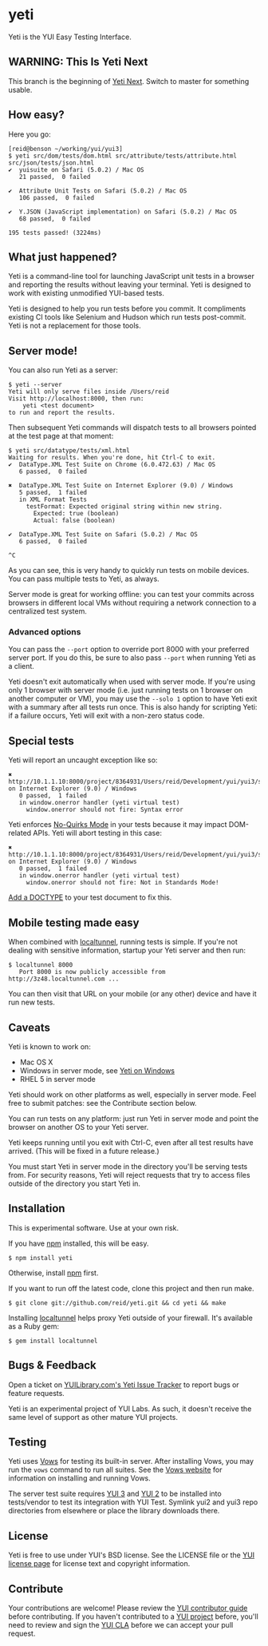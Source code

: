 yeti
====

Yeti is the YUI Easy Testing Interface.

WARNING: This Is Yeti Next
--------------------------

This branch is the beginning of [Yeti Next][next]. Switch to master for something usable.

[Onyx]: http://github.com/reid/onyx
[Hollywood]: http://github.com/reid/hollywood
[next]: https://github.com/yui/yeti/wiki/Yeti-Next

How easy?
--------

Here you go:

    [reid@benson ~/working/yui/yui3]
    $ yeti src/dom/tests/dom.html src/attribute/tests/attribute.html src/json/tests/json.html
    ✔  yuisuite on Safari (5.0.2) / Mac OS
       21 passed,  0 failed

    ✔  Attribute Unit Tests on Safari (5.0.2) / Mac OS
       106 passed,  0 failed

    ✔  Y.JSON (JavaScript implementation) on Safari (5.0.2) / Mac OS
       68 passed,  0 failed

    195 tests passed! (3224ms)

What just happened?
-------------------

Yeti is a command-line tool for launching JavaScript unit tests in a browser and reporting the results without leaving your terminal. Yeti is designed to work with existing unmodified YUI-based tests.

Yeti is designed to help you run tests before you commit. It compliments existing CI tools like Selenium and Hudson which run tests post-commit. Yeti is not a replacement for those tools.

Server mode!
------------

You can also run Yeti as a server:

    $ yeti --server
    Yeti will only serve files inside /Users/reid
    Visit http://localhost:8000, then run:
        yeti <test document>
    to run and report the results.

Then subsequent Yeti commands will dispatch tests to all browsers pointed at the test page at that moment:

    $ yeti src/datatype/tests/xml.html
    Waiting for results. When you're done, hit Ctrl-C to exit.
    ✔  DataType.XML Test Suite on Chrome (6.0.472.63) / Mac OS
       6 passed,  0 failed

    ✖  DataType.XML Test Suite on Internet Explorer (9.0) / Windows
       5 passed,  1 failed
       in XML Format Tests
         testFormat: Expected original string within new string.
           Expected: true (boolean)
           Actual: false (boolean)

    ✔  DataType.XML Test Suite on Safari (5.0.2) / Mac OS
       6 passed,  0 failed

    ^C

As you can see, this is very handy to quickly run tests on mobile devices. You can pass multiple tests to Yeti, as always.

Server mode is great for working offline: you can test your commits across browsers in different local VMs without requiring a network connection to a centralized test system.

### Advanced options

You can pass the `--port` option to override port 8000 with your preferred server port. If you do this, be sure to also pass `--port` when running Yeti as a client.

Yeti doesn't exit automatically when used with server mode. If you're using only 1 browser with server mode (i.e. just running tests on 1 browser on another computer or VM), you may use the `--solo 1` option to have Yeti exit with a summary after all tests run once. This is also handy for scripting Yeti: if a failure occurs, Yeti will exit with a non-zero status code.

Special tests
-------------

Yeti will report an uncaught exception like so:

    ✖  http://10.1.1.10:8000/project/8364931/Users/reid/Development/yui/yui3/src/jsonp/tests/jsonp.html on Internet Explorer (9.0) / Windows
       0 passed,  1 failed
       in window.onerror handler (yeti virtual test)
         window.onerror should not fire: Syntax error

Yeti enforces [No-Quirks Mode][] in your tests because it may impact DOM-related APIs. Yeti will abort testing in this case:

    ✖  http://10.1.1.10:8000/project/8364931/Users/reid/Development/yui/yui3/src/test/tests/mock.html on Internet Explorer (9.0) / Windows
       0 passed,  1 failed
       in window.onerror handler (yeti virtual test)
         window.onerror should not fire: Not in Standards Mode!

[Add a DOCTYPE][doctype] to your test document to fix this.

Mobile testing made easy
------------------------

When combined with [localtunnel][], running tests is simple. If you're not dealing with sensitive information, startup your Yeti server and then run:

    $ localtunnel 8000
       Port 8000 is now publicly accessible from http://3z48.localtunnel.com ...

You can then visit that URL on your mobile (or any other) device and have it run new tests.

Caveats
-------

Yeti is known to work on:

 - Mac OS X
 - Windows in server mode, see [Yeti on Windows][win]
 - RHEL 5 in server mode

Yeti should work on other platforms as well, especially in server mode. Feel free to submit patches: see the Contribute section below.

You can run tests on any platform: just run Yeti in server mode and point the browser on another OS to your Yeti server.

Yeti keeps running until you exit with Ctrl-C, even after all test results have arrived. (This will be fixed in a future release.)

You must start Yeti in server mode in the directory you'll be serving tests from. For security reasons, Yeti will reject requests that try to access files outside of the directory you start Yeti in.

Installation
------------

This is experimental software. Use at your own risk.

If you have [npm][] installed, this will be easy.

    $ npm install yeti

Otherwise, install [npm][] first.

If you want to run off the latest code, clone this project and then run make.

    $ git clone git://github.com/reid/yeti.git && cd yeti && make

Installing [localtunnel][] helps proxy Yeti outside of your firewall. It's available as a Ruby gem:

    $ gem install localtunnel

Bugs & Feedback
---------------

Open a ticket on [YUILibrary.com's Yeti Issue Tracker][issues] to report bugs or feature requests.

Yeti is an experimental project of YUI Labs. As such, it doesn't receive the same level of support as other mature YUI projects.

Testing
-------

Yeti uses [Vows][] for testing its built-in server. After installing Vows, you may run the `vows` command to run all suites. See the [Vows website][Vows] for information on installing and running Vows.

The server test suite requires [YUI 3][yui3] and [YUI 2][yui2] to be installed into tests/vendor to test its integration with YUI Test. Symlink yui2 and yui3 repo directories from elsewhere or place the library downloads there.

License
-------

Yeti is free to use under YUI's BSD license. See the LICENSE file or the [YUI license page][license] for license text and copyright information.

Contribute
----------

Your contributions are welcome! Please review the [YUI contributor guide][CLA] before contributing. If you haven't contributed to a [YUI project][YUI] before, you'll need to review and sign the [YUI CLA][CLA] before we can accept your pull request.

  [jspec]: http://github.com/visionmedia/jspec
  [yui3]: http://github.com/yui/yui3
  [yui2]: http://github.com/yui/yui2
  [localtunnel]: http://localtunnel.com/
  [homebrew]: http://github.com/mxcl/homebrew
  [node]: http://nodejs.org/
  [npm]: http://npmjs.org/
  [win]: https://github.com/reid/yeti/wiki/Yeti-on-Windows
  [issues]: http://yuilibrary.com/projects/yeti/newticket
  [Vows]: http://vowsjs.org/
  [license]: http://yuilibrary.com/license/
  [CLA]: http://yuilibrary.com/contribute/cla/
  [YUI]: http://yuilibrary.com/
  [doctype]: http://www.whatwg.org/specs/web-apps/current-work/multipage/syntax.html#the-doctype
  [No-Quirks Mode]: http://www.whatwg.org/specs/web-apps/current-work/multipage/dom.html#no-quirks-mode
